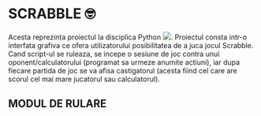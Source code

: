 # SCRABBLE :nerd_face:
Acesta reprezinta proiectul la disciplica Python [![](https://skillicons.dev/icons?i=py)](https://skillicons.dev). Proiectul consta intr-o interfata grafiva ce ofera utilizatorului posibilitatea de a juca jocul Scrabble. Cand script-ul se ruleaza, se incepe o sesiune de joc contra unui oponent/calculatorului (programat sa urmeze anumite actiuni), iar dupa fiecare partida de joc se va afisa castigatorul (acesta fiind cel care are scorul cel mai mare jucatorul sau calculatorul).

## MODUL DE RULARE

